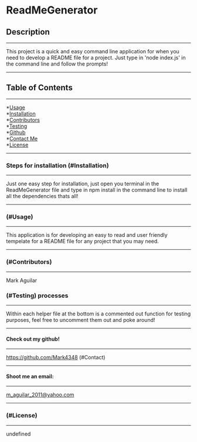 

  # ReadMeGenerator
 
  ## Description
  ___________________________________________________________________
  This project is a quick and easy command line application for when you need to develop a README file for a project. Just type in 'node index.js' in the command line and follow the prompts! 

  ___________________________________________________________________
  ## Table of Contents
  ___________________________________________________________________
  
  *[Usage](#Usage)</br>
  *[Installation](#Installation)</br>
  *[Contributors](#Contributors)</br>
  *[Testing](#Testing)</br>
  *[Github](#Github)</br>
  *[Contact Me](#Contact)</br>
  *[License](#License)</br>

  ___________________________________________________________________
  ### Steps for installation (#Installation)
  ___________________________________________________________________
  Just one easy step for installation, just open you terminal in the ReadMeGenerator file and type in npm install in the command line to install all the dependencies thats all!
  
  ___________________________________________________________________
  ### (#Usage)
  ___________________________________________________________________
  This application is for developing an easy to read and user friendly tempelate for a  README file for any project that you may need.

  ___________________________________________________________________
  ### (#Contributors)
  ___________________________________________________________________
  Mark Aguilar

  ### (#Testing) processes
  ___________________________________________________________________
  Within each helper file at the bottom is a commented out function for testing purposes, feel free to uncomment them out and poke around!

  ___________________________________________________________________
  #### Check out my github!
  ___________________________________________________________________
  https://github.com/Mark4348 (#Contact)
  ___________________________________________________________________
  #### Shoot me an email:
  ___________________________________________________________________
  m_aguilar_2011@yahoo.com
  ___________________________________________________________________
  ### (#License)
  ___________________________________________________________________
  undefined

  
